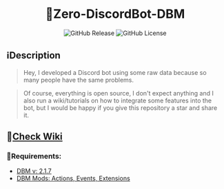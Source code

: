 <h1 align="center">🤖Zero-DiscordBot-DBM</h1>
<p align="center">
    <img alt="GitHub Release" src="https://img.shields.io/github/v/release/Zerofour04/Zero-DiscordBot-DBM">
    <img alt="GitHub License" src="https://img.shields.io/github/license/Zerofour04/Zero-DiscordBot-DBM">
</p>

## ℹ️Description
> Hey, I developed a Discord bot using some raw data because so many people have the same problems.

> Of course, everything is open source, I don't expect anything and I also run a wiki/tutorials on how to integrate some features into the bot, but I would be happy if you give this repository a star and share it.
## 📖[Check Wiki](https://github.com/Zerofour04/Zero-DiscordBot-DBM/wiki)

### 🧱Requirements:
- [DBM v: 2.1.7](https://store.steampowered.com/app/682130/Discord_Bot_Maker/)
- [DBM Mods: Actions, Events, Extensions](https://github.com/dbm-network/mods)



